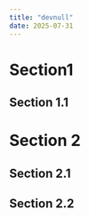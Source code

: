 ```yaml
---
title: "devnull"
date: 2025-07-31
---
```


# Section1


## Section 1.1


# Section 2


## Section 2.1

## Section 2.2

